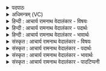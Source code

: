<details><summary>पदपाठः</summary>

त्व꣢म्। नृ꣣च꣡क्षाः꣢। नृ꣣। च꣡क्षाः꣢꣯। अ꣣सि। सोम। विश्व꣡तः꣢। प꣡व꣢꣯मान। वृ꣣षभः। ता꣢। वि। धा꣣वसि। सः꣢। नः꣣। पवस्व। व꣡सु꣢꣯मत्। हि꣡र꣢꣯ण्यवत्। व꣣य꣢म्। स्या꣣म। भु꣡व꣢꣯नेषु। जी꣣व꣡से꣢। । ९५६।
</details>

<details><summary>अधिमन्त्रम् (VC)</summary>

- पवमानः सोमः
- त्रय ऋषयः
- जगती
- निषादः
</details>

<details><summary>हिन्दी : आचार्य रामनाथ वेदालंकार - विषयः</summary>

आगे पुनः परमात्मा का ही विषय है।
</details>

<details><summary>हिन्दी : आचार्य रामनाथ वेदालंकार - पदार्थः</summary>

पदार्थान्वयभाषाः -  हे(सोम)सब जगत् को उत्पन्न करनेवाले,शुभ गुणों के प्रेरक परमात्मन्! (त्वम्)आप(विश्वतः)सब ओर(नृचक्षाः)सब मनुष्यों के द्रष्टा(असि)हो। हे(पवमान)पवित्रकर्ता!हे(वृषभ)सुखों की वर्षा करनेवाले!आप(ता)उन दृश्यमान सब वस्तुओं में(विधावसि)व्याप्त हो।(सः)वह आप(वसुमत्)निवासक धन से युक्त, (हिरण्यवत्)सुवर्ण से युक्त,ज्योति से युक्त,वर्चस् से युक्त और यश से युक्त ऐश्वर्य को(नः)हमारे लिए(पवस्व)प्राप्त कराओ।(वयम्)हम(भुवनेषु)भूलोकों में(जीवसे)जीने के लिए(स्याम)समर्थ हों ॥२॥
</details>

<details><summary>हिन्दी : आचार्य रामनाथ वेदालंकार - भावार्थः</summary>

भावार्थभाषाः -  जो परमेश्वर सर्वद्रष्टा,सर्वान्तर्यामी,धन-धान्य,चाँदी-सोना,राज्य आदि देनेवाला,ज्योतिप्रदाता,कीर्तिप्रदाता,आरोग्यप्रदाता और दीर्घायुप्रदाता है,उसकी उपासना करके उसके रक्षण तथा मार्ग-प्रदर्शन में हम सदा ही रहें ॥२॥
</details>

<details><summary>संस्कृत : आचार्य रामनाथ वेदालंकार - विषयः</summary>

अथ पुनः परमात्मन एव विषयमाह।
</details>

<details><summary>संस्कृत : आचार्य रामनाथ वेदालंकार - पदार्थः</summary>

पदार्थान्वयभाषाः -  हे(सोम)सर्वजगदुत्पादक शुभगुणप्रेरक परमात्मन्! (त्वम् विश्वतः)सर्वतः(नृचक्षाः)सर्वेषां नृणां द्रष्टा(असि)वर्तसे। हे(पवमान)पवित्रकर्तः, (वृषभ)सुखवर्षक!त्वम्(ता)तानि दृश्यमानानि सर्वाणि वस्तूनि(वि धावसि)व्याप्नोषि।(सः)तादृशः त्वम्(वसुमत्)वासकधनयुक्तम्, (हिरण्यवत्)सुवर्णयुक्तं ज्योतिर्युक्तं वर्चोयुक्तं यशोयुक्तं च ऐश्वर्यम्।[ज्योतिर्वै हिरण्यम्। तां० ब्रा० ६।६।१०,वर्चो वै हिरण्यम्। तै० ब्रा० १।८।९।१,यशो वै हिरण्यम्। ऐ० ब्रा० ७।१८।] (नः)अस्मभ्यम्(पवस्व)प्रापय।(वयम् भुवनेषु)भूलोकेषु(जीवसे)जीवितुम्(स्याम)प्रभवेम ॥२॥
</details>

<details><summary>संस्कृत : आचार्य रामनाथ वेदालंकार - भावार्थः</summary>

भावार्थभाषाः -  यः परमेश्वरः सर्वद्रष्टा सर्वान्तर्यामी धनधान्यरजतसुवर्णराज्यादिप्रदो ज्योतिष्प्रदो यशस्प्रद आरोग्यप्रदो दीर्घायुष्प्रदश्चास्ति तमुपास्य तन्मार्गप्रदर्शने च वयं सदैव वर्तेमहि ॥२॥
</details>

<details><summary>संस्कृत : आचार्य रामनाथ वेदालंकार - पादटिप्पनी</summary>

टिप्पणी:   १.ऋ० ९।८६।३८।
</details>